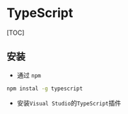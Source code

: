 # TypeScript

[TOC]

## 安装

- 通过 `npm`

```bash
npm instal -g typescript
```

- 安装`Visual Studio`的`TypeScript`插件